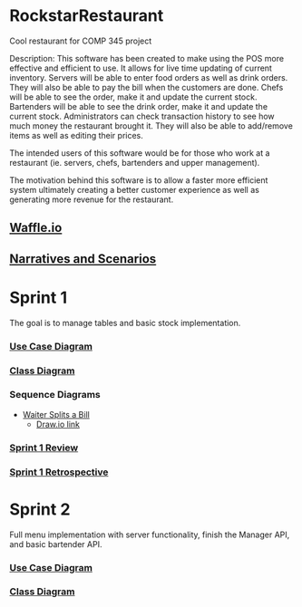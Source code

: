 # RockstarRestaurant
Cool restaurant for COMP 345 project

Description:
This software has been created to make using the POS more effective and efficient to use. It allows for live time updating of current inventory. Servers will be able to enter food orders as well as drink orders. They will also be able to pay the bill when the customers are done. Chefs will be able to see the order, make it and update the current stock. Bartenders will be able to see the drink order, make it and update the current stock. Administrators can check transaction history to see how much money the restaurant brought it. They will also be able to add/remove items as well as editing their prices.

The intended users of this software would be for those who work at a restaurant (ie. servers, chefs, bartenders and upper management).

The motivation behind this software is to allow a faster more efficient system ultimately creating a better customer experience as well as generating more revenue for the restaurant.

## [Waffle.io](https://waffle.io/averma1/RockstarRestaurant)

## [Narratives and Scenarios](https://docs.google.com/document/d/1mbCA1XFlC16uW3GntGZr3oNSqvGuuPp9TkEMHZ1b8vo/edit)

# Sprint 1
The goal is to manage tables and basic stock implementation.

### [Use Case Diagram](https://tinyurl.com/y4xfdf5d)

### [Class Diagram](https://drive.google.com/file/d/1KtjoG9M0u61bb8D0lDHYeMyxjLdIlp0j/view?usp=sharing)

### Sequence Diagrams
* [Waiter Splits a Bill](https://drive.google.com/file/d/18TW8KnRek-9cEFv08AKFYn9QML2krKwh/view)
  * [Draw.io link](https://www.draw.io/#G18TW8KnRek-9cEFv08AKFYn9QML2krKwh)

### [Sprint 1 Review](https://docs.google.com/document/d/1b6TADBY9yr2_nvlvTwweWDfXvAhB_9j4gVBQJEeIV34/edit?usp=sharing)

### [Sprint 1 Retrospective](https://docs.google.com/document/d/1e6vEyx1DYNL8DnPfbvZjvyMukJiv3SkaMRM_2HIk88o/edit?usp=sharing)

# Sprint 2
Full menu implementation with server functionality, finish the Manager API, and basic bartender API.

### [Use Case Diagram](https://tinyurl.com/y4xfdf5d)

### [Class Diagram](https://drive.google.com/file/d/1KtjoG9M0u61bb8D0lDHYeMyxjLdIlp0j/view?usp=sharing)
